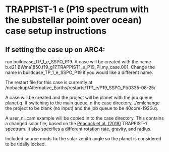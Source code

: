 # TRAPPIST-1 e (P19 spectrum with the substellar point over ocean) case setup instructions

## If setting the case up on ARC4:

run buildcase_TP_1_e_SSPO_P19. A case will be created with the name b.e21.BWma1850.f19_g17.TRAPPIST1_e_P19_PI.my_case.001. Change the name in buildcase_TP_1_e_SSPO_P19 if you would like a different name.

The restart file for this case is currently at /nobackup/Alternative_Earths/restarts/TP1_e/P19_SSPO_PI/0335-08-25/

A case will be created and the project will be planet with the job queue planet.q. If switching to the main queue, n the case directory, ./xmlchange the project to be blank (no input) and the job queue to be 40core-192G.q.

A user_nl_cam example will be copied in to the case directory. This contains a changed solar file, based on the [Peacock et al. (2019)](https://archive.stsci.edu/hlsp/hazmat) TRAPPIST-1 spectrum. It also specifies a different rotation rate, gravity, and radius.

Included source mods fix the solar zenith angle so the planet is considered to be tidally locked. 

